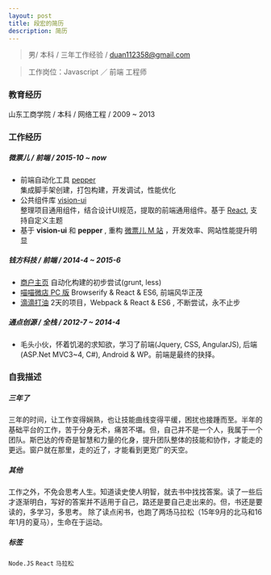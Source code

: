 ```yaml
---
layout: post
title: 段宏的简历
description: 简历
---
```


> 男/ 本科 / 三年工作经验 / duan112358@gmail.com   

> 工作岗位：Javascript ／ 前端 工程师

### 教育经历

山东工商学院 / 本科 / 网络工程 / 2009 ~ 2013 


### 工作经历

##### 微票儿 / 前端 / 2015-10 ~ now

*  前端自动化工具 [pepper](https://www.npmjs.com/package/we-pepper)   
   集成脚手架创建，打包构建，开发调试，性能优化
*  公共组件库 [vision-ui](https://www.npmjs.com/package/vision-ui)  
   整理项目通用组件，结合设计UI规范，提取的前端通用组件。基于 [React](http://facebook.github.io/react), 支持自定义主题
*  基于 **vision-ui** 和 **pepper** , 重构 [微票儿 M 站](http://m.wepiao.com) ，开发效率、网站性能提升明显


##### 钱方科技 / 前端 / 2014-4 ~ 2015-6

*  [商户主页](http://shop.qfpay.com) 自动化构建的初步尝试(grunt, less)
*  [喵喵微店 PC 版](http://wx.qfpay.com/qmm/shop) Browserify & React & ES6, 前端风华正茂
*  [滴滴打油](https://qtdemosandbox.qfpay.com/#/) 2天的项目，Webpack & React & ES6 , 不断尝试，永不止步

##### 通点创源 / 全栈 / 2012-7 ~ 2014-4

*  毛头小伙，怀着饥渴的求知欲，学习了前端(Jquery, CSS, AngularJS), 后端(ASP.Net MVC3~4, C#), Android & WP。前端是最终的抉择。

### 自我描述

##### 三年了  
三年的时间，让工作变得娴熟，也让技能曲线变得平缓，困扰也接踵而至。半年的基础平台的工作，苦于分身无术，痛苦不堪。但，自己并不是一个人，我属于一个团队。斯巴达的传奇是智慧和力量的化身，提升团队整体的技能和协作，才能走的更远。窗户就在那里，走的近了，才能看到更宽广的天空。

##### 其他  
工作之外，不免会思考人生。知道读史使人明智，就去书中找找答案。读了一些后才逐渐明白，写好的答案并不适用于自己，路还是要自己走出来的。但，书还是要读的，多学习，多思考。
除了读点闲书，也跑了两场马拉松（15年9月的北马和16年1月的夏马），生命在于运动。
 
##### 标签  
`Node.JS` `React` `马拉松`
